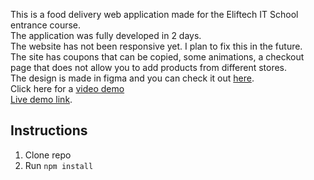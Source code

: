 This is a food delivery web application made for the Eliftech IT School entrance course.<br>
The application was fully developed in 2 days.<br>
The website has not been responsive yet. I plan to fix this in the future.<br>
The site has coupons that can be copied, some animations, a checkout page that does not allow you to add products from different stores.<br>
The design is made in figma and you can check it out [here](https://www.figma.com/file/u4bvZL6cGgzGDT8CgmXEis/shop?type=design&node-id=0-1).<br>
Click here for a [video demo](https://youtu.be/8G_88mfasJo)<br>
[Live demo link](http://relifemc.com:25597/).

## Instructions
1. Clone repo
2. Run `npm install`

